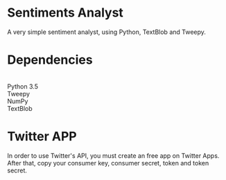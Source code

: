 # Sentiments Analyst
A very simple sentiment analyst, using Python, TextBlob and Tweepy.

# Dependencies
<br>Python 3.5
<br>Tweepy
<br>NumPy
<br>TextBlob

# Twitter APP
In order to use Twitter's API, you must create an free app on Twitter Apps. After that, copy your consumer key, consumer secret, token and token secret.
